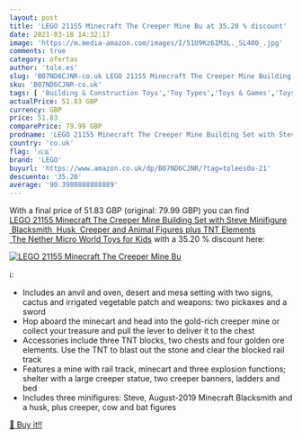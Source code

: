 ```yaml
---
layout: post
title: 'LEGO 21155 Minecraft The Creeper Mine Bu at 35.20 % discount'
date: 2021-03-18 14:32:17
image: 'https://m.media-amazon.com/images/I/51U9Kz6IM3L._SL400_.jpg'
comments: true
category: ofertas
author: 'tole.es'
slug: 'B07ND6CJNR-co.uk LEGO 21155 Minecraft The Creeper Mine Building Set with...'
sku: 'B07ND6CJNR-co.uk'
tags: [ 'Building & Construction Toys','Toy Types','Toys & Games','Toys Store','lego', ]
actualPrice: 51.83 GBP
currency: GBP
price: 51.83
comparePrice: 79.99 GBP
prodname: 'LEGO 21155 Minecraft The Creeper Mine Building Set with Steve Minifigure  Blacksmith  Husk  Creeper and Animal Figures plus TNT Elements  The Nether Micro World Toys for Kids'
country: 'co.uk'
flag: '🇬🇧'
brand: 'LEGO'
buyurl: 'https://www.amazon.co.uk/dp/B07ND6CJNR/?tag=tolees0a-21'
descuento: '35.20'
average: '90.3988888888889'
---
```


With a final price of 51.83 GBP (original: 79.99 GBP) you can find [LEGO 21155 Minecraft The Creeper Mine Building Set with Steve Minifigure  Blacksmith  Husk  Creeper and Animal Figures plus TNT Elements  The Nether Micro World Toys for Kids](https://www.amazon.co.uk/dp/B07ND6CJNR/?tag=tolees0a-21) with a  35.20 % discount here:

[![LEGO 21155 Minecraft The Creeper Mine Bu](https://m.media-amazon.com/images/I/51U9Kz6IM3L._SL400_.jpg)](https://www.amazon.co.uk/dp/B07ND6CJNR/?tag=tolees0a-21)

ℹ️:

- Includes an anvil and oven, desert and mesa setting with two signs, cactus and irrigated vegetable patch and weapons: two pickaxes and a sword
- Hop aboard the minecart and head into the gold-rich creeper mine or collect your treasure and pull the lever to deliver it to the chest
- Accessories include three TNT blocks, two chests and four golden ore elements. Use the TNT to blast out the stone and clear the blocked rail track
- Features a mine with rail track, minecart and three explosion functions; shelter with a large creeper statue, two creeper banners, ladders and bed
- Includes three minifigures: Steve, August-2019 Minecraft Blacksmith and a husk, plus creeper, cow and bat figures

[🛒 Buy it!!](https://www.amazon.co.uk/dp/B07ND6CJNR/?tag=tolees0a-21)
